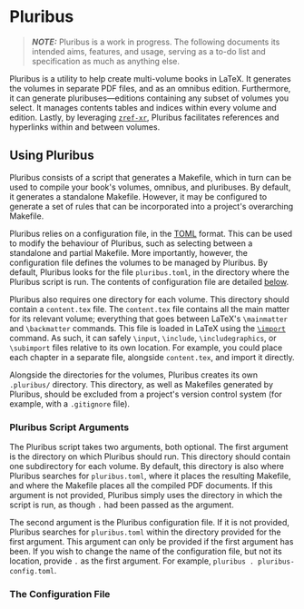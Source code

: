 # Pluribus

> **_NOTE:_**
> Pluribus is a work in progress.
> The following documents its intended aims, features, and usage, serving as a to-do list and specification as much as anything else.

Pluribus is a utility to help create multi-volume books in LaTeX.
It generates the volumes in separate PDF files, and as an omnibus edition.
Furthermore, it can generate pluribuses&mdash;editions containing any subset of volumes you select.
It manages contents tables and indices within every volume and edition.
Lastly, by leveraging [`zref-xr`](https://ctan.org/pkg/zref), Pluribus facilitates references and hyperlinks within and between volumes.

## Using Pluribus

Pluribus consists of a script that generates a Makefile, which in turn can be used to compile your book's volumes, omnibus, and pluribuses.
By default, it generates a standalone Makefile.
However, it may be configured to generate a set of rules that can be incorporated into a project's overarching Makefile.

Pluribus relies on a configuration file, in the [TOML](https://github.com/toml-lang/toml) format.
This can be used to modify the behaviour of Pluribus, such as selecting between a standalone and partial Makefile.
More importantly, however, the configuration file defines the volumes to be managed by Pluribus.
By default, Pluribus looks for the file `pluribus.toml`, in the directory where the Pluribus script is run.
The contents of configuration file are detailed [below](#user-content-the-configuration-file).

Pluribus also requires one directory for each volume.
This directory should contain a `content.tex` file.
The `content.tex` file contains all the main matter for its relevant volume; everything that goes between LaTeX's `\mainmatter` and `\backmatter` commands.
This file is loaded in LaTeX using the [`\import`](https://ctan.org/pkg/import) command.
As such, it can safely `\input`, `\include`, `\includegraphics`, or `\subimport` files relative to its own location.
For example, you could place each chapter in a separate file, alongside `content.tex`, and import it directly.

Alongside the directories for the volumes, Pluribus creates its own `.pluribus/` directory.
This directory, as well as Makefiles generated by Pluribus, should be excluded from a project's version control system (for example, with a `.gitignore` file).

### Pluribus Script Arguments

The Pluribus script takes two arguments, both optional.
The first argument is the directory on which Pluribus should run.
This directory should contain one subdirectory for each volume.
By default, this directory is also where Pluribus searches for `pluribus.toml`, where it places the resulting Makefile, and where the Makefile places all the compiled PDF documents.
If this argument is not provided, Pluribus simply uses the directory in which the script is run, as though `.` had been passed as the argument.

The second argument is the Pluribus configuration file.
If it is not provided, Pluribus searches for `pluribus.toml` within the directory provided for the first argument.
This argument can only be provided if the first argument has been.
If you wish to change the name of the configuration file, but not its location, provide `.` as the first argument.
For example, `pluribus . pluribus-config.toml`.

### The Configuration File
